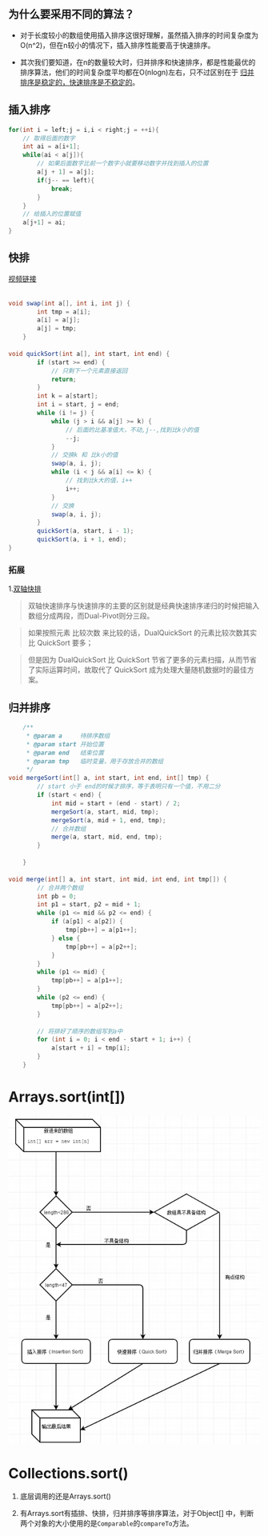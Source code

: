 ## 为什么要采用不同的算法？
- 对于长度较小的数组使用插入排序这很好理解，虽然插入排序的时间复杂度为O(n^2)，但在n较小的情况下，插入排序性能要高于快速排序。

- 其次我们要知道，在n的数量较大时，归并排序和快速排序，都是性能最优的排序算法，他们的时间复杂度平均都在O(nlogn)左右，只不过区别在于 [归并排序是稳定的，快速排序是不稳定的](https://baike.baidu.com/item/%E6%8E%92%E5%BA%8F%E7%AE%97%E6%B3%95%E7%A8%B3%E5%AE%9A%E6%80%A7/9763250)。

## 插入排序
```java
for(int i = left;j = i,i < right;j = ++i){
    // 取得后面的数字
    int ai = a[i+1];
    while(ai < a[j]){
        // 如果后面数字比前一个数字小就要移动数字并找到插入的位置
        a[j + 1] = a[j];
        if(j-- == left){
            break;
        }
    }
    // 给插入的位置赋值
    a[j+1] = ai;
}

```

## 快排 
[视频链接](https://www.youtube.com/watch?v=KUcByl1bVyg)
```java

void swap(int a[], int i, int j) {
        int tmp = a[i];
        a[i] = a[j];
        a[j] = tmp;
    }

void quickSort(int a[], int start, int end) {
        if (start >= end) {
            // 只剩下一个元素直接返回
            return;
        }
        int k = a[start];
        int i = start, j = end;
        while (i != j) {
            while (j > i && a[j] >= k) {
                // 后面的比基准值大，不动,j--,找到比k小的值
                --j;
            }
            // 交换k 和 比k小的值
            swap(a, i, j);
            while (i < j && a[i] <= k) {
                // 找到比k大的值，i++
                i++;
            }
            // 交换
            swap(a, i, j);
        }
        quickSort(a, start, i - 1);
        quickSort(a, i + 1, end);
}
```

### 拓展
1.[双轴快排](https://blog.csdn.net/Regino/article/details/104862546)
> 双轴快速排序与快速排序的主要的区别就是经典快速排序递归的时候把输入数组分成两段，而Dual-Pivot则分三段。

> 如果按照元素 比较次数 来比较的话，DualQuickSort 的元素比较次数其实比 QuickSort 要多；

>但是因为 DualQuickSort 比 QuickSort 节省了更多的元素扫描，从而节省了实际运算时间，故取代了 QuickSort 成为处理大量随机数据时的最佳方案。



## 归并排序
```java
    /**
     * @param a     待排序数组
     * @param start 开始位置
     * @param end   结束位置
     * @param tmp   临时变量，用于存放合并的数组
     */
void mergeSort(int[] a, int start, int end, int[] tmp) {
        // start 小于 end的时候才排序，等于表明只有一个值，不用二分
        if (start < end) {
            int mid = start + (end - start) / 2;
            mergeSort(a, start, mid, tmp);
            mergeSort(a, mid + 1, end, tmp);
            // 合并数组
            merge(a, start, mid, end, tmp);
        }

    }

void merge(int[] a, int start, int mid, int end, int tmp[]) {
        // 合并两个数组
        int pb = 0;
        int p1 = start, p2 = mid + 1;
        while (p1 <= mid && p2 <= end) {
            if (a[p1] < a[p2]) {
                tmp[pb++] = a[p1++];
            } else {
                tmp[pb++] = a[p2++];
            }
        }
        while (p1 <= mid) {
            tmp[pb++] = a[p1++];
        }
        while (p2 <= end) {
            tmp[pb++] = a[p2++];
        }
        
        // 将排好了顺序的数组写到a中
        for (int i = 0; i < end - start + 1; i++) {
            a[start + i] = tmp[i];
        }
    }

```


# Arrays.sort(int[])
![](../../img/2020-12-13-12-46-55.png)


# Collections.sort()
1. 底层调用的还是Arrays.sort()

2. 有Arrays.sort有插排、快排，归并排序等排序算法，对于Object[] 中，判断两个对象的大小使用的是`Comparable`的`compareTo`方法。